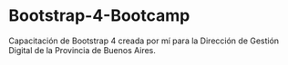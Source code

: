 # Bootstrap-4-Bootcamp
Capacitación de Bootstrap 4 creada por mí para la Dirección de Gestión Digital de la Provincia de Buenos Aires.
